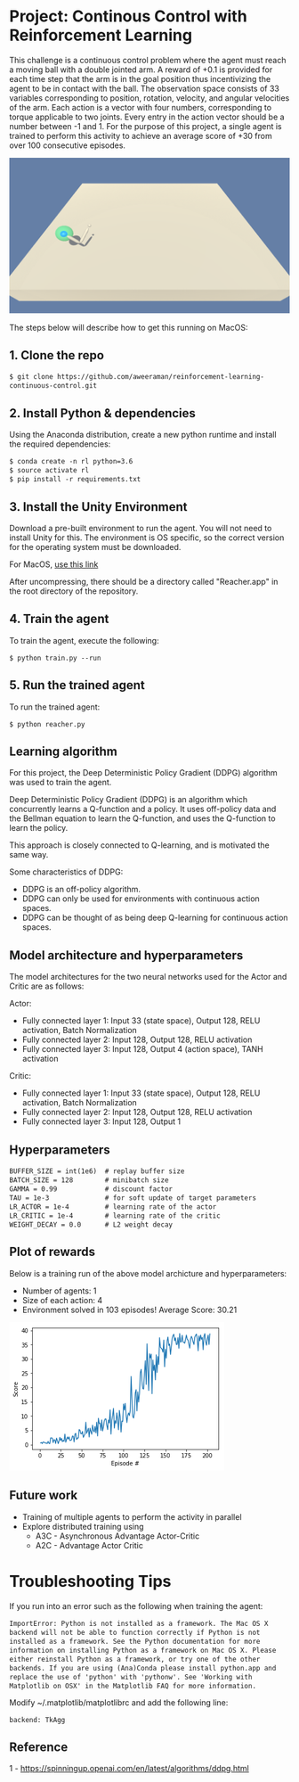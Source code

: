 # Project: Continous Control with Reinforcement Learning

This challenge is a continuous control problem where the agent must reach a moving ball with a double jointed arm. A reward
of +0.1 is provided for each time step that the arm is in the goal position thus incentivizing the agent to be in contact
with the ball. The observation space consists of 33 variables corresponding to position, rotation, velocity, and angular
velocities of the arm. Each action is a vector with four numbers, corresponding to torque applicable to two joints. Every
entry in the action vector should be a number between -1 and 1. For the purpose of this project, a single agent is trained to perform this activity to achieve an average score of +30 from over 100 consecutive episodes.

![Running agent](https://raw.githubusercontent.com/aweeraman/reinforcement-learning-continuous-control/master/images/running_agent.png)

The steps below will describe how to get this running on MacOS:

## 1. Clone the repo

```
$ git clone https://github.com/aweeraman/reinforcement-learning-continuous-control.git
```

## 2. Install Python & dependencies

Using the Anaconda distribution, create a new python runtime and install the required dependencies:

```
$ conda create -n rl python=3.6
$ source activate rl
$ pip install -r requirements.txt
```

## 3. Install the Unity Environment

Download a pre-built environment to run the agent. You will not need to install Unity for this. The
environment is OS specific, so the correct version for the operating system must be downloaded.

For MacOS, [use this link](https://s3-us-west-1.amazonaws.com/udacity-drlnd/P2/Reacher/Reacher.app.zip)

After uncompressing, there should be a directory called "Reacher.app" in the root directory of the repository.

## 4. Train the agent

To train the agent, execute the following:

```
$ python train.py --run
```

## 5. Run the trained agent

To run the trained agent:

```
$ python reacher.py
```

## Learning algorithm

For this project, the Deep Deterministic Policy Gradient (DDPG) algorithm was used to train the agent.

Deep Deterministic Policy Gradient (DDPG) is an algorithm which concurrently learns a Q-function and a policy.
It uses off-policy data and the Bellman equation to learn the Q-function, and uses the Q-function to learn the policy.

This approach is closely connected to Q-learning, and is motivated the same way.

Some characteristics of DDPG:
* DDPG is an off-policy algorithm.
* DDPG can only be used for environments with continuous action spaces.
* DDPG can be thought of as being deep Q-learning for continuous action spaces.

## Model architecture and hyperparameters

The model architectures for the two neural networks used for the Actor and Critic are as follows:

Actor:
* Fully connected layer 1: Input 33 (state space), Output 128, RELU activation, Batch Normalization
* Fully connected layer 2: Input 128, Output 128, RELU activation
* Fully connected layer 3: Input 128, Output 4 (action space), TANH activation

Critic:
* Fully connected layer 1: Input 33 (state space), Output 128, RELU activation, Batch Normalization
* Fully connected layer 2: Input 128, Output 128, RELU activation
* Fully connected layer 3: Input 128, Output 1

## Hyperparameters

```
BUFFER_SIZE = int(1e6)  # replay buffer size
BATCH_SIZE = 128        # minibatch size
GAMMA = 0.99            # discount factor
TAU = 1e-3              # for soft update of target parameters
LR_ACTOR = 1e-4         # learning rate of the actor 
LR_CRITIC = 1e-4        # learning rate of the critic
WEIGHT_DECAY = 0.0      # L2 weight decay
```

## Plot of rewards

Below is a training run of the above model archicture and hyperparameters:

* Number of agents: 1
* Size of each action: 4
* Environment solved in 103 episodes!	Average Score: 30.21

![Plot of rewards](https://raw.githubusercontent.com/aweeraman/reinforcement-learning-continuous-control/master/images/plot_of_rewards.png)

## Future work

* Training of multiple agents to perform the activity in parallel
* Explore distributed training using
	* A3C - Asynchronous Advantage Actor-Critic
	* A2C - Advantage Actor Critic

# Troubleshooting Tips

If you run into an error such as the following when training the agent:

```
ImportError: Python is not installed as a framework. The Mac OS X backend will not be able to function correctly if Python is not installed as a framework. See the Python documentation for more information on installing Python as a framework on Mac OS X. Please either reinstall Python as a framework, or try one of the other backends. If you are using (Ana)Conda please install python.app and replace the use of 'python' with 'pythonw'. See 'Working with Matplotlib on OSX' in the Matplotlib FAQ for more information.
```

Modify ~/.matplotlib/matplotlibrc and add the following line:

```
backend: TkAgg
```

## Reference

1 - https://spinningup.openai.com/en/latest/algorithms/ddpg.html
